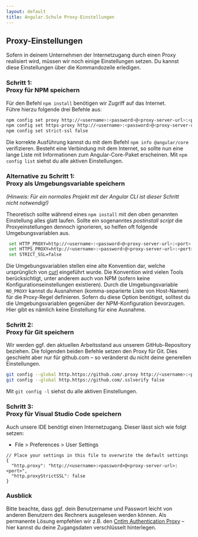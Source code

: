 ```yaml
---
layout: default
title: Angular.Schule Proxy-Einstellungen
---
```


## Proxy-Einstellungen <small></small>

Sofern in deinem Unternehmen der Internetzugang durch einen Proxy realisiert wird, müssen wir noch einige Einstellungen setzen. 
Du kannst diese Einstellungen über die Kommandozeile erledigen. 



### Schritt 1:<br>Proxy für NPM speichern

Für den Befehl `npm install` benötigen wir Zugriff auf das Internet.  
Führe hierzu folgende drei Befehle aus:

```bash
npm config set proxy http://<username>:<password>@<proxy-server-url>:<port>
npm config set https-proxy http://<username>:<password>@<proxy-server-url>:<port>
npm config set strict-ssl false
```

Die korrekte Ausführung kannst du mit dem Befehl `npm info @angular/core` verifizieren. Besteht eine Verbindung mit dem Internet, so sollte nun eine lange Liste mit Informationen zum Angular-Core-Paket erscheinen. Mit `npm config list` siehst du alle aktiven Einstellungen.

### Alternative zu Schritt 1:<br>Proxy als Umgebungsvariable speichern

*(Hinweis: Für ein normales Projekt mit der Angular CLI ist dieser Schritt nicht notwendig!)*

Theoretisch sollte während eines `npm install` mit den oben genannten Einstellung alles glatt laufen.
Sollte ein sogenanntes *postinstall script* die Proxyeinstellungen dennoch ignorieren, so helfen oft folgende Umgebungsvariablen aus.

```bash
 set HTTP_PROXY=http://<username>:<password>@<proxy-server-url>:<port>
 set HTTPS_PROXY=http://<username>:<password>@<proxy-server-url>:<port>
 set STRICT_SSL=false 
```

Die Umgebungsvariablen stellen eine alte Konvention dar, welche ursprünglich von [curl](https://curl.haxx.se/docs/manual.html) eingeführt wurde. Die Konvention wird vielen Tools berücksichtigt, unter anderem auch von NPM (sofern keine Konfigurationseinstellungen existieren). Durch die Umgebungsvariable `NO_PROXY` kannst du Ausnahmen (komma-separierte Liste von Host-Namen) für die Proxy-Regel definieren. Sofern du diese Option benötigst, solltest du die Umgebungsvariablen gegenüber der NPM-Konfiguration bevorzugen. Hier gibt es nämlich keine Einstellung für eine Ausnahme.


###  Schritt 2:<br>Proxy für Git speichern

Wir werden ggf. den aktuellen Arbeitsstand aus unserem GitHub-Repository beziehen.
Die folgenden beiden Befehle setzen den Proxy für Git. Dies geschieht aber nur für github.com – so veränderst du nicht deine generellen Einstellungen.

```bash
git config --global http.https://github.com/.proxy http://<username>:<password>@<proxy-server-url>:<port>
git config --global http.https://github.com/.sslverify false

```

Mit `git config -l` siehst du alle aktiven Einstellungen.

### Schritt 3:<br>Proxy für Visual Studio Code speichern

Auch unsere IDE benötigt einen Internetzugang. Dieser lässt sich wie folgt setzen:

* File > Preferences > User Settings

```
// Place your settings in this file to overwrite the default settings
{
  "http.proxy": "http://<username>:<password>@<proxy-server-url>:<port>",
  "http.proxyStrictSSL": false
}
``` 

### Ausblick

Bitte beachte, dass ggf. dein Benutzername und Passwort leicht von anderen Benutzern des Rechners ausgelesen werden können.
Als permanente Lösung empfehlen wir z.B. den [Cntlm Authentication Proxy](http://cntlm.sourceforge.net/) – hier kannst du deine Zugangsdaten verschlüsselt hinterlegen.
